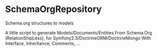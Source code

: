 SchemaOrgRepository
===================

Schema.org structures to models


A little script to generate Models/Documents/Entities From Schema.Org (RelationShipLess), for Symfony2.3/DoctrineORM/DoctrineMongo
With Interface, Inheritance, Comments, ...
